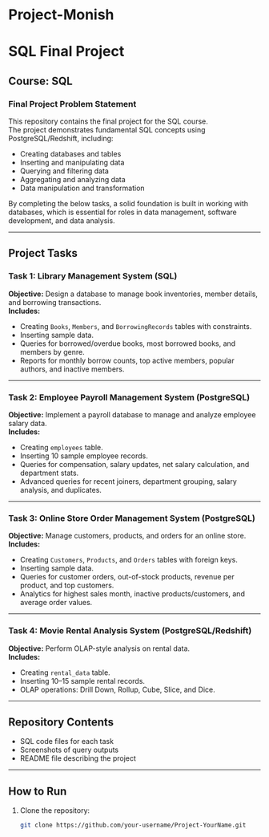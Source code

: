# Project-Monish
# SQL Final Project

## Course: SQL  
### Final Project Problem Statement

This repository contains the final project for the SQL course.  
The project demonstrates fundamental SQL concepts using PostgreSQL/Redshift, including:  
- Creating databases and tables  
- Inserting and manipulating data  
- Querying and filtering data  
- Aggregating and analyzing data  
- Data manipulation and transformation  

By completing the below tasks, a solid foundation is built in working with databases, which is essential for roles in data management, software development, and data analysis.  

---

##  Project Tasks

### Task 1: Library Management System (SQL)
**Objective:** Design a database to manage book inventories, member details, and borrowing transactions.  
**Includes:**  
- Creating `Books`, `Members`, and `BorrowingRecords` tables with constraints.  
- Inserting sample data.  
- Queries for borrowed/overdue books, most borrowed books, and members by genre.  
- Reports for monthly borrow counts, top active members, popular authors, and inactive members.  

---

### Task 2: Employee Payroll Management System (PostgreSQL)
**Objective:** Implement a payroll database to manage and analyze employee salary data.  
**Includes:**  
- Creating `employees` table.  
- Inserting 10 sample employee records.  
- Queries for compensation, salary updates, net salary calculation, and department stats.  
- Advanced queries for recent joiners, department grouping, salary analysis, and duplicates.  

---

### Task 3: Online Store Order Management System (PostgreSQL)
**Objective:** Manage customers, products, and orders for an online store.  
**Includes:**  
- Creating `Customers`, `Products`, and `Orders` tables with foreign keys.  
- Inserting sample data.  
- Queries for customer orders, out-of-stock products, revenue per product, and top customers.  
- Analytics for highest sales month, inactive products/customers, and average order values.  

---

### Task 4: Movie Rental Analysis System (PostgreSQL/Redshift)
**Objective:** Perform OLAP-style analysis on rental data.  
**Includes:**  
- Creating `rental_data` table.  
- Inserting 10–15 sample rental records.  
- OLAP operations: Drill Down, Rollup, Cube, Slice, and Dice.  

---

##  Repository Contents
- SQL code files for each task  
- Screenshots of query outputs  
- README file describing the project  

---

##  How to Run
1. Clone the repository:  
   ```bash
   git clone https://github.com/your-username/Project-YourName.git
